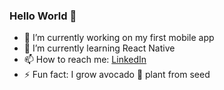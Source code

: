 ### Hello World 👋

- 🔭 I’m currently working on my first mobile app
- 🌱 I’m currently learning React Native
- 📫 How to reach me: [LinkedIn](https://www.linkedin.com/in/oleksandra-selezen/)
- ⚡ Fun fact: I grow avocado 🥑 plant from seed
